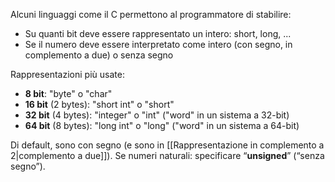Alcuni linguaggi come il C permettono al programmatore di stabilire:
- Su quanti bit deve essere rappresentato un intero: short, long, ...
- Se il numero deve essere interpretato come intero (con segno, in complemento a due) o senza segno

Rappresentazioni più usate:
- **8 bit**: "byte" o "char"
- **16 bit** (2 bytes): "short int" o "short"
- **32 bit** (4 bytes): "integer" o "int" ("word" in un sistema a 32-bit)
- **64 bit** (8 bytes): "long int" o "long" ("word" in un sistema a 64-bit)

Di default, sono con segno (e sono in [[Rappresentazione in complemento a 2|complemento a due]]). 
Se numeri naturali: specificare “**unsigned**” (“senza segno”).